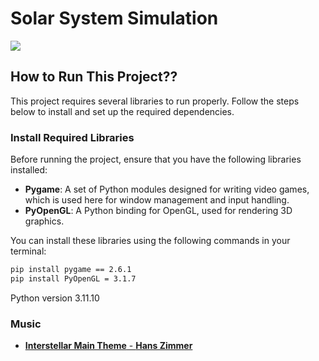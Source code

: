 # Solar System Simulation

![](https://github.com/haJye/DSAI/blob/main/M2DSAI/ImageSynthesis/Project/Gif.gif)

## How to Run This Project??
This project requires several libraries to run properly. Follow the steps below to install and set up the required dependencies.

### Install Required Libraries

Before running the project, ensure that you have the following libraries installed:

- **Pygame**: A set of Python modules designed for writing video games, which is used here for window management and input handling.
- **PyOpenGL**: A Python binding for OpenGL, used for rendering 3D graphics.

You can install these libraries using the following commands in your terminal:

```bash
pip install pygame == 2.6.1
pip install PyOpenGL = 3.1.7
```

Python version 3.11.10

### Music 
- [**Interstellar Main Theme** - **Hans Zimmer**](https://youtu.be/kpz8lpoLvrA?si=LODxKZLKSyyZHm8I)
